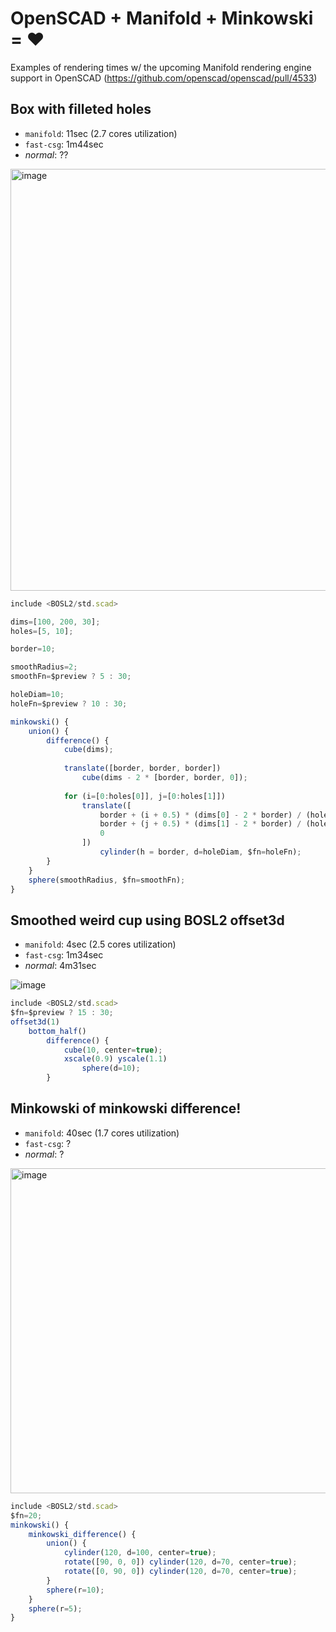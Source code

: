 # OpenSCAD + Manifold + Minkowski = ❤️

Examples of rendering times w/ the upcoming Manifold rendering engine support in OpenSCAD (https://github.com/openscad/openscad/pull/4533)

## Box with filleted holes

* `manifold`: 11sec (2.7 cores utilization)
* `fast-csg`: 1m44sec 
* *normal*: ??

<img width="675" alt="image" src="https://user-images.githubusercontent.com/273860/225524855-819b52fb-534a-4e63-ab97-74b21cb9893d.png">

```js
include <BOSL2/std.scad>

dims=[100, 200, 30];
holes=[5, 10];

border=10;

smoothRadius=2;
smoothFn=$preview ? 5 : 30;

holeDiam=10;
holeFn=$preview ? 10 : 30;

minkowski() {
    union() {
        difference() {
            cube(dims);
            
            translate([border, border, border])
                cube(dims - 2 * [border, border, 0]);
                
            for (i=[0:holes[0]], j=[0:holes[1]]) 
                translate([
                    border + (i + 0.5) * (dims[0] - 2 * border) / (holes[0] + 1),
                    border + (j + 0.5) * (dims[1] - 2 * border) / (holes[1] + 1),
                    0
                ])
                    cylinder(h = border, d=holeDiam, $fn=holeFn);
        }
    }
    sphere(smoothRadius, $fn=smoothFn);
}
```

## Smoothed weird cup using BOSL2 offset3d

* `manifold`: 4sec (2.5 cores utilization)
* `fast-csg`: 1m34sec 
* *normal*: 4m31sec

![image](https://user-images.githubusercontent.com/273860/225525640-b87aba18-10eb-42fb-8fa1-ad0a46590ea3.png)

```js
include <BOSL2/std.scad>
$fn=$preview ? 15 : 30;
offset3d(1)
    bottom_half()
        difference() {
            cube(10, center=true);
            xscale(0.9) yscale(1.1)
                sphere(d=10);
        }
```

## Minkowski of minkowski difference!

* `manifold`: 40sec (1.7 cores utilization)
* `fast-csg`: ? 
* *normal*: ?

<img width="520" alt="image" src="https://user-images.githubusercontent.com/273860/225530675-75e1ea6e-bb0d-4c39-897c-89c119b0e12d.png">

```js
include <BOSL2/std.scad>
$fn=20;
minkowski() {
    minkowski_difference() {
        union() {
            cylinder(120, d=100, center=true);
            rotate([90, 0, 0]) cylinder(120, d=70, center=true);
            rotate([0, 90, 0]) cylinder(120, d=70, center=true);
        }
        sphere(r=10);
    }
    sphere(r=5);
}
```